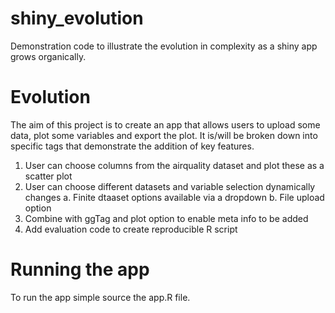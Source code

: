 # shiny_evolution
Demonstration code to illustrate the evolution in complexity as a shiny app grows organically.

# Evolution

The aim of this project is to create an app that allows users to upload some data, plot some variables and export the plot.  It is/will be broken down into specific tags that demonstrate the addition of key features.  

1. User can choose columns from the airquality dataset and plot these as a scatter plot
2. User can choose different datasets and variable selection dynamically changes
    a. Finite dtaaset options available via a dropdown
    b. File upload option
3. Combine with ggTag and plot option to enable meta info to be added
4. Add evaluation code to create reproducible R script

# Running the app

To run the app simple source the app.R file.
